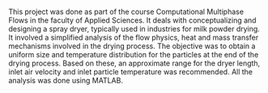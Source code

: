 This project was done as part of the course Computational Multiphase Flows in the faculty of Applied Sciences. It deals with conceptualizing and designing a spray dryer, typically used in industries for milk powder drying. It involved a simplified analysis of the flow physics, heat and mass transfer mechanisms involved in the drying process. The objective was to obtain a uniform size and temperature distribution for the particles at the end of the drying process. Based on these, an approximate range for the dryer length, inlet air velocity and inlet particle temperature was recommended. All the analysis was done using MATLAB.
